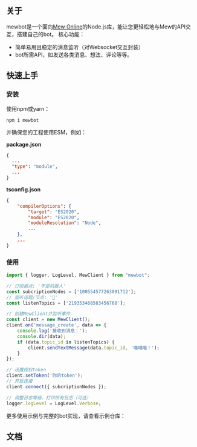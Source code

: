 ## 关于
mewbot是一个面向[Mew Online](https://mew.fun)的Node.js库，能让您更轻松地与Mew的API交互，搭建自己的bot。
核心功能：
- 简单易用且稳定的消息监听（对Websocket交互封装）
- bot所需API，如发送各类消息、想法、评论等等。

## 快速上手

### 安装
使用npm或yarn：

```sh-session
npm i mewbot
```

并确保您的工程使用ESM，例如：

**package.json**
```json
{
  ...
  "type": "module",
  ...
}
```

**tsconfig.json**
```json
{
    "compilerOptions": {
        "target": "ES2020",
        "module": "ES2020",
        "moduleResolution": "Node",
        ...
    },
    ...
}
```


### 使用

```javascript
import { logger, LogLevel, MewClient } from "mewbot";

// 订阅据点: '不是机器人'
const subcriptionNodes = ['100554577263091712'];
// 监听话题/节点: '🍄'
const listenTopics = ['219353468583456768'];

// 创建MewClient并监听事件
const client = new MewClient();
client.on('message_create', data => {
    console.log('接收到消息：');
    console.dir(data);
    if (data.topic_id in listenTopics) {
        client.sendTextMessage(data.topic_id, '喵喵喵！');
    }
});

// 设置授权token
client.setToken('你的token');
// 开启连接
client.connect({ subcriptionNodes });

// 调整日志等级，打印所有日志（可选）
logger.logLevel = LogLevel.Verbose;
```

更多使用示例与完整的bot实现，请查看示例仓库：

## 文档

